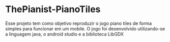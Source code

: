 # ThePianist-PianoTiles
Esse projeto tem como objetivo reproduzir o jogo piano tiles de forma simples para funcionar em um mobile. O jogo foi desenvolvido utilizando-se a linguagem java, o android studio e a biblioteca LibGDX

